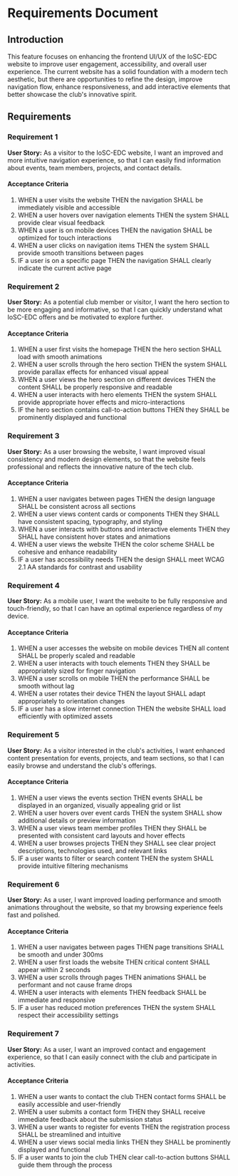 # Requirements Document

## Introduction

This feature focuses on enhancing the frontend UI/UX of the IoSC-EDC website to improve user engagement, accessibility, and overall user experience. The current website has a solid foundation with a modern tech aesthetic, but there are opportunities to refine the design, improve navigation flow, enhance responsiveness, and add interactive elements that better showcase the club's innovative spirit.

## Requirements

### Requirement 1

**User Story:** As a visitor to the IoSC-EDC website, I want an improved and more intuitive navigation experience, so that I can easily find information about events, team members, projects, and contact details.

#### Acceptance Criteria

1. WHEN a user visits the website THEN the navigation SHALL be immediately visible and accessible
2. WHEN a user hovers over navigation elements THEN the system SHALL provide clear visual feedback
3. WHEN a user is on mobile devices THEN the navigation SHALL be optimized for touch interactions
4. WHEN a user clicks on navigation items THEN the system SHALL provide smooth transitions between pages
5. IF a user is on a specific page THEN the navigation SHALL clearly indicate the current active page

### Requirement 2

**User Story:** As a potential club member or visitor, I want the hero section to be more engaging and informative, so that I can quickly understand what IoSC-EDC offers and be motivated to explore further.

#### Acceptance Criteria

1. WHEN a user first visits the homepage THEN the hero section SHALL load with smooth animations
2. WHEN a user scrolls through the hero section THEN the system SHALL provide parallax effects for enhanced visual appeal
3. WHEN a user views the hero section on different devices THEN the content SHALL be properly responsive and readable
4. WHEN a user interacts with hero elements THEN the system SHALL provide appropriate hover effects and micro-interactions
5. IF the hero section contains call-to-action buttons THEN they SHALL be prominently displayed and functional

### Requirement 3

**User Story:** As a user browsing the website, I want improved visual consistency and modern design elements, so that the website feels professional and reflects the innovative nature of the tech club.

#### Acceptance Criteria

1. WHEN a user navigates between pages THEN the design language SHALL be consistent across all sections
2. WHEN a user views content cards or components THEN they SHALL have consistent spacing, typography, and styling
3. WHEN a user interacts with buttons and interactive elements THEN they SHALL have consistent hover states and animations
4. WHEN a user views the website THEN the color scheme SHALL be cohesive and enhance readability
5. IF a user has accessibility needs THEN the design SHALL meet WCAG 2.1 AA standards for contrast and usability

### Requirement 4

**User Story:** As a mobile user, I want the website to be fully responsive and touch-friendly, so that I can have an optimal experience regardless of my device.

#### Acceptance Criteria

1. WHEN a user accesses the website on mobile devices THEN all content SHALL be properly scaled and readable
2. WHEN a user interacts with touch elements THEN they SHALL be appropriately sized for finger navigation
3. WHEN a user scrolls on mobile THEN the performance SHALL be smooth without lag
4. WHEN a user rotates their device THEN the layout SHALL adapt appropriately to orientation changes
5. IF a user has a slow internet connection THEN the website SHALL load efficiently with optimized assets

### Requirement 5

**User Story:** As a visitor interested in the club's activities, I want enhanced content presentation for events, projects, and team sections, so that I can easily browse and understand the club's offerings.

#### Acceptance Criteria

1. WHEN a user views the events section THEN events SHALL be displayed in an organized, visually appealing grid or list
2. WHEN a user hovers over event cards THEN the system SHALL show additional details or preview information
3. WHEN a user views team member profiles THEN they SHALL be presented with consistent card layouts and hover effects
4. WHEN a user browses projects THEN they SHALL see clear project descriptions, technologies used, and relevant links
5. IF a user wants to filter or search content THEN the system SHALL provide intuitive filtering mechanisms

### Requirement 6

**User Story:** As a user, I want improved loading performance and smooth animations throughout the website, so that my browsing experience feels fast and polished.

#### Acceptance Criteria

1. WHEN a user navigates between pages THEN page transitions SHALL be smooth and under 300ms
2. WHEN a user first loads the website THEN critical content SHALL appear within 2 seconds
3. WHEN a user scrolls through pages THEN animations SHALL be performant and not cause frame drops
4. WHEN a user interacts with elements THEN feedback SHALL be immediate and responsive
5. IF a user has reduced motion preferences THEN the system SHALL respect their accessibility settings

### Requirement 7

**User Story:** As a user, I want an improved contact and engagement experience, so that I can easily connect with the club and participate in activities.

#### Acceptance Criteria

1. WHEN a user wants to contact the club THEN contact forms SHALL be easily accessible and user-friendly
2. WHEN a user submits a contact form THEN they SHALL receive immediate feedback about the submission status
3. WHEN a user wants to register for events THEN the registration process SHALL be streamlined and intuitive
4. WHEN a user views social media links THEN they SHALL be prominently displayed and functional
5. IF a user wants to join the club THEN clear call-to-action buttons SHALL guide them through the process